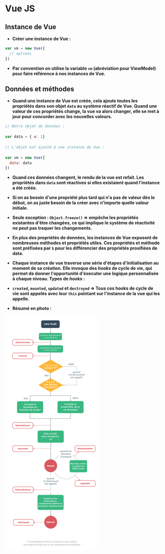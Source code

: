 # Vue JS

## Instance de Vue

*   **Créer une instance de Vue :**

```javascript
var vm = new Vue({
  // options
})
```

*   **Par convention on utilise la variable `vm` (abréviation pour ViewModel) pour faire référence à nos instances de Vue.**

## Données et méthodes

*   **Quand une instance de Vue est créée, cela ajoute toutes les propriétés dans son objet `data` au système réactif de Vue. Quand une valeur de ces propriétés change, la vue va alors changer, elle se met à jour pour concorder avec les nouvelles valeurs.**

```javascript
// Notre objet de données :

var data = { a: 1}

// L'objet est ajouté à une instance de Vue :

var vm = new Vue({
  data: data
})
```

*   **Quand ces données changent, le rendu de la vue est refait. Les propriétés dans `data` sont réactives si elles existaient quand l'instance a été créée.**

*   **Si on as besoin d'une propriété plus tard qui n'a pas de valeur dès le début, on as juste besoin de la créer avec n'importe quelle valeur initiale.**

*   **Seule exception : `Object.freeze()` => empêche les propriétés existantes d'être changées, ce qui implique le système de réactivité ne peut pas traquer les changements.**

*   **En plus des propriétés de données, les instances de Vue exposent de nombreuses méthodes et propriétés utiles. Ces propriétés et méthode sont préfixées par `$` pour les différencier des propriétés proxifiées de data.**

*   **Chaque instance de vue traverse une série d'étapes d'initialisation au moment de sa création. Elle invoque des *hooks* de cycle de vie, qui permet de donner l'opportunité d'éxecuter une logique personnalisée à chaque niveau. Types de *hooks* :**

*   **`created`, `mounted`, `updated` et `destroyed` => Tous ces hooks de cycle de vie sont appelés avec leur `this` pointant sur l'instance de la vue qui les appelle.**

*   **Résumé en photo :**

![alt text](cycleVie.png "cycle de vie")

